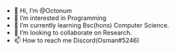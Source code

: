 - 👋 Hi, I’m @Octonum
- 👀 I’m interested in Programming
- 🌱 I’m currently learning Bsc(hons) Computer Science.
- 💞️ I’m looking to collaborate on Research.
- 📫 How to reach me Discord(Osman#5246)


